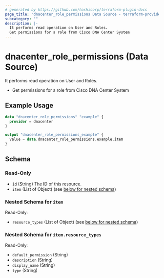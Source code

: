 ```yaml
---
# generated by https://github.com/hashicorp/terraform-plugin-docs
page_title: "dnacenter_role_permissions Data Source - terraform-provider-dnacenter"
subcategory: ""
description: |-
  It performs read operation on User and Roles.
  Get permissions for a role from Cisco DNA Center System
---
```


# dnacenter_role_permissions (Data Source)

It performs read operation on User and Roles.

- Get permissions for a role from Cisco DNA Center System

## Example Usage

```terraform
data "dnacenter_role_permissions" "example" {
  provider = dnacenter
}

output "dnacenter_role_permissions_example" {
  value = data.dnacenter_role_permissions.example.item
}
```

<!-- schema generated by tfplugindocs -->
## Schema

### Read-Only

- `id` (String) The ID of this resource.
- `item` (List of Object) (see [below for nested schema](#nestedatt--item))

<a id="nestedatt--item"></a>
### Nested Schema for `item`

Read-Only:

- `resource_types` (List of Object) (see [below for nested schema](#nestedobjatt--item--resource_types))

<a id="nestedobjatt--item--resource_types"></a>
### Nested Schema for `item.resource_types`

Read-Only:

- `default_permission` (String)
- `description` (String)
- `display_name` (String)
- `type` (String)


